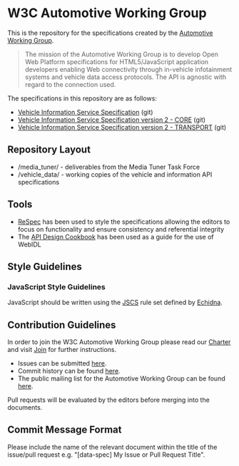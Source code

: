 # W3C Automotive Working Group

This is the repository for the specifications created by the [Automotive Working Group](http://www.w3.org/auto/wg/).

> The mission of the Automotive Working Group is to develop Open Web Platform specifications for HTML5/JavaScript application developers enabling Web connectivity through in-vehicle infotainment systems and vehicle data access protocols. The API is agnostic with regard to the connection used.

The specifications in this repository are as follows:
- [Vehicle Information Service Specification](https://www.w3.org/TR/vehicle-information-service/) (git)
- [Vehicle Information Service Specification version 2 - CORE](https://raw.githack.com/w3c/automotive/gh-pages/spec/VISSv2_Core.html) (git)
- [Vehicle Information Service Specification version 2 - TRANSPORT](https://raw.githack.com/w3c/automotive/gh-pages/spec/VISSv2_Transport.html) (git)

## Repository Layout

- /media_tuner/ - deliverables from the Media Tuner Task Force
- /vehicle_data/ - working copies of the vehicle and information API specifications 

## Tools

- [ReSpec](https://www.w3.org/respec/) has been used to style the specifications allowing the editors to focus on functionality and ensure consistency and referential integrity
- The [API Design Cookbook](http://www.w3.org/TR/api-design/) has been used as a guide for the use of WebIDL

## Style Guidelines

### JavaScript Style Guidelines

JavaScript should be written using the [JSCS](http://jscs.info/) rule set defined by [Echidna](https://github.com/w3c/echidna/blob/master/.jscs.json).

## Contribution Guidelines

In order to join the W3C Automotive Working Group please read our [Charter](http://www.w3.org/2014/automotive/charter) and visit [Join](http://www.w3.org/2004/01/pp-impl/76043/instructions) for further instructions.

- Issues can be submitted [here](https://github.com/w3c/automotive/issues).
- Commit history can be found [here](https://github.com/w3c/automotive/commits).
- The public mailing list for the Automotive Working Group can be found [here](https://lists.w3.org/Archives/Public/public-automotive/).

Pull requests will be evaluated by the editors before merging into the documents.

## Commit Message Format

Please include the name of the relevant document within the title of the issue/pull request e.g. "[data-spec] My Issue or Pull Request Title".
